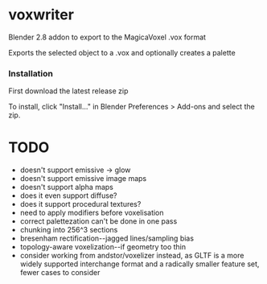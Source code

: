 # voxwriter
Blender 2.8 addon to export to the MagicaVoxel .vox format

Exports the selected object to a .vox and optionally creates a palette

### Installation
First download the latest release zip

To install, click "Install..." in Blender Preferences > Add-ons and select the zip.

# TODO

- doesn't support emissive -> glow
- doesn't support emissive image maps
- doesn't support alpha maps
- does it even support diffuse?
- does it support procedural textures?
- need to apply modifiers before voxelisation
- correct palettezation can't be done in one pass
- chunking into 256^3 sections
- bresenham rectification--jagged lines/sampling bias
- topology-aware voxelization--if geometry too thin
- consider working from andstor/voxelizer instead, as GLTF is a more widely supported interchange format and a radically smaller feature set, fewer cases to consider